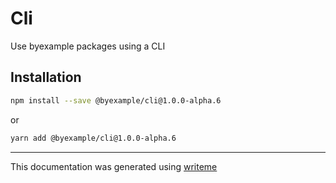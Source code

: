 # Cli

Use byexample packages using a CLI

## Installation

```bash
npm install --save @byexample/cli@1.0.0-alpha.6
```
or
```bash
yarn add @byexample/cli@1.0.0-alpha.6
```

---
This documentation was generated using [writeme](https://www.npmjs.com/package/@writeme/core)
